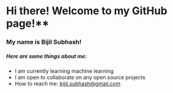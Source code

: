 # Hi there! Welcome to my GitHub page!**

### My name is Bijil Subhash!

##### Here are some things about me:

- I am currently learning machine learning
- I am open to collaborate on any open source projects
- How to reach me: bijil.subhash@gmail.com
